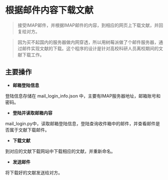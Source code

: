 # 根据邮件内容下载文献

> 接受IMAP邮件，并根据IMAP邮件的内容，到相应的网页上下载文献，并回复给对方。

> 因为买不起国内的服务器做内网穿透，所以用树莓派做了个邮件服务器，通过邮件实现文献的下载。这个程序的设计是针对高校科研人员离校期间的文献下载工作。

## 主要操作

* **邮箱登陆信息**

登陆信息存储在 mail\_login\_info.json 中，主要有IMAP服务器地址，邮箱账号和密码。

* **登陆并读取邮箱内容**

mail\_login.py中，读取邮箱登陆信息，登陆查询收件箱中的邮件，并查看邮件是否属于文献下载邮件。

* **下载文献**

到对应的文献下载网站中下载相应的文献，并重新命名。

* **发送邮件**

将下载好的文献发送给对方。




